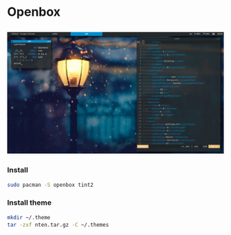 # Openbox

![](screen.png)
---------------

### Install
```bash
sudo pacman -S openbox tint2
```

### Install theme
```bash
mkdir ~/.theme
tar -zxf nten.tar.gz -C ~/.themes
```
